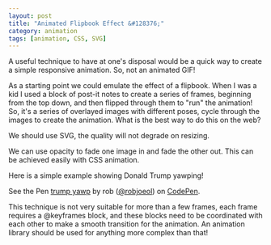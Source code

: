 ```yaml
---
layout: post
title: "Animated Flipbook Effect &#128376;"
category: animation
tags: [animation, CSS, SVG]
---
```


A useful technique to have at one's disposal would be a quick way to create a simple responsive animation. So, not an animated GIF!  


As a starting point we could emulate the effect of a flipbook. When I was a kid I used a block of post-it notes to create a series of frames, beginning from the top down, and then flipped through them to "run" the animation! So, it's a series of overlayed images with different poses, cycle through the images to create the animation. What is the best way to do this on the web?  


We should use SVG, the quality will not degrade on resizing.


We can use opacity to fade one image in and fade the other out. This can be achieved easily with CSS animation.  


Here is a simple example showing Donald Trump yawping!

<p data-height="365" data-theme-id="0" data-slug-hash="LLzYBY" data-default-tab="result" data-user="robjoeol" data-embed-version="2" data-pen-title="trump yawp" class="codepen">See the Pen <a href="https://codepen.io/robjoeol/pen/LLzYBY/">trump yawp</a> by rob (<a href="https://codepen.io/robjoeol">@robjoeol</a>) on <a href="https://codepen.io">CodePen</a>.</p>
<script async src="https://production-assets.codepen.io/assets/embed/ei.js"></script>

This technique is not very suitable for more than a few frames, each frame requires a @keyframes block, and these blocks need to be coordinated with each other to make a smooth transition for the animation. An animation library should be used for anything more complex than that!
